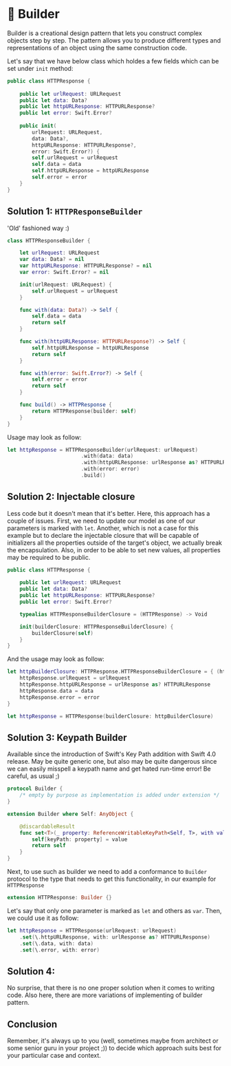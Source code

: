 # 👷 Builder

Builder is a creational design pattern that lets you construct complex objects step by step. The pattern allows you to produce different types and representations of an object using the same construction code.

Let's say that we have below class which holdes a few fields which can be set under `init` method:


``` swift
public class HTTPResponse {
    
    public let urlRequest: URLRequest
    public let data: Data?
    public let httpURLResponse: HTTPURLResponse?
    public let error: Swift.Error?
    
    public init(
        urlRequest: URLRequest,
        data: Data?,
        httpURLResponse: HTTPURLResponse?,
        error: Swift.Error?) {
        self.urlRequest = urlRequest
        self.data = data
        self.httpURLResponse = httpURLResponse
        self.error = error
    }
}
```

## Solution 1: `HTTPResponseBuilder`
'Old' fashioned way :)

``` swift
class HTTPResponseBuilder {

    let urlRequest: URLRequest
    var data: Data? = nil
    var httpURLResponse: HTTPURLResponse? = nil
    var error: Swift.Error? = nil

    init(urlRequest: URLRequest) {
        self.urlRequest = urlRequest
    }

    func with(data: Data?) -> Self {
        self.data = data
        return self
    }

    func with(httpURLResponse: HTTPURLResponse?) -> Self {
        self.httpURLResponse = httpURLResponse
        return self
    }

    func with(error: Swift.Error?) -> Self {
        self.error = error
        return self
    }

    func build() -> HTTPResponse {
        return HTTPResponse(builder: self)
    }
}
```

Usage may look as follow:

``` swift
let httpResponse = HTTPResponseBuilder(urlRequest: urlRequest)
						.with(data: data)
                        .with(httpURLResponse: urlResponse as? HTTPURLResponse)
                        .with(error: error)
                        .build()
```

## Solution 2: Injectable closure
Less code but it doesn't mean that it's better. Here, this approach has a couple of issues. First, we need to update our model as one of our parameters is marked with `let`. Another, which is not a case for this example but to declare the injectable closure that will be capable of initializers all the properties outside of the target's object, we actually break the encapsulation. Also, in order to be able to set new values, all properties may be required to be public.
	
``` swift
public class HTTPResponse {
    
    public let urlRequest: URLRequest
    public let data: Data?
    public let httpURLResponse: HTTPURLResponse?
    public let error: Swift.Error?

    typealias HTTPResponseBuilderClosure = (HTTPResponse) -> Void

    init(builderClosure: HTTPResponseBuilderClosure) {
        builderClosure(self)
    }
}
```

And the usage may look as follow:

``` swift
let httpBuilderClosure: HTTPResponse.HTTPResponseBuilderClosure = { (httpResponse: HTTPResponse) in
	httpResponse.urlRequest = urlRequest
	httpResponse.httpURLResponse = urlResponse as? HTTPURLResponse
	httpResponse.data = data
	httpResponse.error = error
}

let httpResponse = HTTPResponse(builderClosure: httpBuilderClosure)
```

## Solution 3: Keypath Builder
Available since the introduction of Swift's Key Path addition with Swift 4.0 release. May be quite generic one, but also may be quite dangerous since we can easily misspell a keypath name and get hated run-time error! Be careful, as usual ;)

``` swift
protocol Builder {
    /* empty by purpose as implementation is added under extension */
}

extension Builder where Self: AnyObject {

    @discardableResult
    func set<T>(_ property: ReferenceWritableKeyPath<Self, T>, with value: T) -> Self {
        self[keyPath: property] = value
        return self
    }
}
```

Next, to use such as builder we need to add a conformance to `Builder` protocol to the type that needs to get this functionality, in our example for `HTTPResponse`

``` swift
extension HTTPResponse: Builder {}
```

Let's say that only one parameter is marked as `let` and others as `var`. Then, we could use it as follow:

``` swift
let httpResponse = HTTPResponse(urlRequest: urlRequest)
	.set(\.httpURLResponse, with: urlResponse as? HTTPURLResponse)
	.set(\.data, with: data)
	.set(\.error, with: error)
```

## Solution 4:
No surprise, that there is no one proper solution when it comes to writing code. Also here, there are more variations of implementing of builder pattern.

## Conclusion
Remember, it's always up to you (well, sometimes maybe from architect or some senior guru in your project ;)) to decide which approach suits best for your particular case and context.



